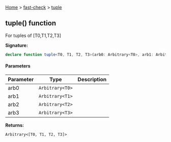 [Home](/) &gt; [fast-check](../fast-check.md) &gt; [tuple](tuple_3.md)

## tuple() function

For tuples of \[T0,T1,T2,T3\]

<b>Signature:</b>

```typescript
declare function tuple<T0, T1, T2, T3>(arb0: Arbitrary<T0>, arb1: Arbitrary<T1>, arb2: Arbitrary<T2>, arb3: Arbitrary<T3>): Arbitrary<[T0, T1, T2, T3]>;
```

#### Parameters

|  Parameter | Type | Description |
|  --- | --- | --- |
|  arb0 | <code>Arbitrary&lt;T0&gt;</code> |  |
|  arb1 | <code>Arbitrary&lt;T1&gt;</code> |  |
|  arb2 | <code>Arbitrary&lt;T2&gt;</code> |  |
|  arb3 | <code>Arbitrary&lt;T3&gt;</code> |  |

<b>Returns:</b>

`Arbitrary<[T0, T1, T2, T3]>`

